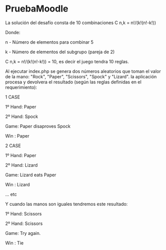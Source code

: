 # PruebaMoodle
La solución del desafío consta de 10 combinaciones C n,k = n!/(k!(n!-k!))

Donde:

n - Número de elementos para combinar 5

k - Número de elementos del subgrupo (pareja de 2)

C n,k = n!/(k!(n!-k!)) = 10, es decir el juego tendra 10 reglas.


Al ejecutar index.php se genera dos números aleatorios que toman el valor de la mano: "Rock", "Paper", "Scissors", "Spock" y "Lizard".
la aplicación procesa y devolvera el resultado (según las reglas definidas en el requerimiento):



1 CASE

1º Hand: Paper

2º Hand: Spock

Game: Paper disaproves Spock

Win : Paper


2 CASE

1º Hand: Paper

2º Hand: Lizard

Game: Lizard eats Paper

Win : Lizard



... etc 



Y cuando las manos son iguales tendremos este resultado:

1º Hand: Scissors

2º Hand: Scissors

Game: Try again.

Win : Tie
